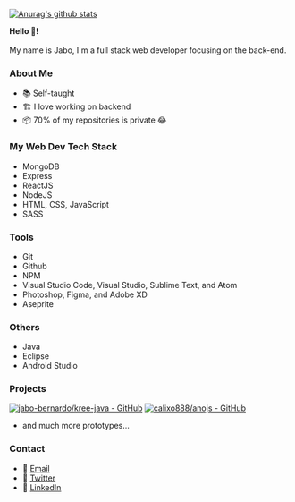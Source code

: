 [![Anurag's github stats](https://github-readme-stats.vercel.app/api?username=jabo-bernardo&show_icons=true&theme=radical)](https://github.com/jabo-bernardo/)

<b>Hello 👋!</b><br><br>
My name is Jabo, I'm a full stack web developer focusing on the back-end.

### About Me
- 📚 Self-taught
- 🏗 I love working on backend
- 📦 70% of my repositories is private 😂

### My Web Dev Tech Stack
- MongoDB
- Express
- ReactJS
- NodeJS
- HTML, CSS, JavaScript
- SASS

### Tools
- Git
- Github
- NPM
- Visual Studio Code, Visual Studio, Sublime Text, and Atom
- Photoshop, Figma, and Adobe XD
- Aseprite

### Others
- Java
- Eclipse
- Android Studio


### Projects
[![jabo-bernardo/kree-java - GitHub](https://gh-card.dev/repos/jabo-bernardo/kree-java.svg)](https://github.com/jabo-bernardo/kree-java)
[![calixo888/anojs - GitHub](https://gh-card.dev/repos/calixo888/anojs.svg)](https://github.com/calixo888/anojs)
- and much more prototypes...

### Contact
- 📩 [Email](mailto://joelvincent.work@gmail.com)
- 🐤 [Twitter](https://twitter.com/codejabo)
- 💼 [LinkedIn](https://www.linkedin.com/in/codejabo)
